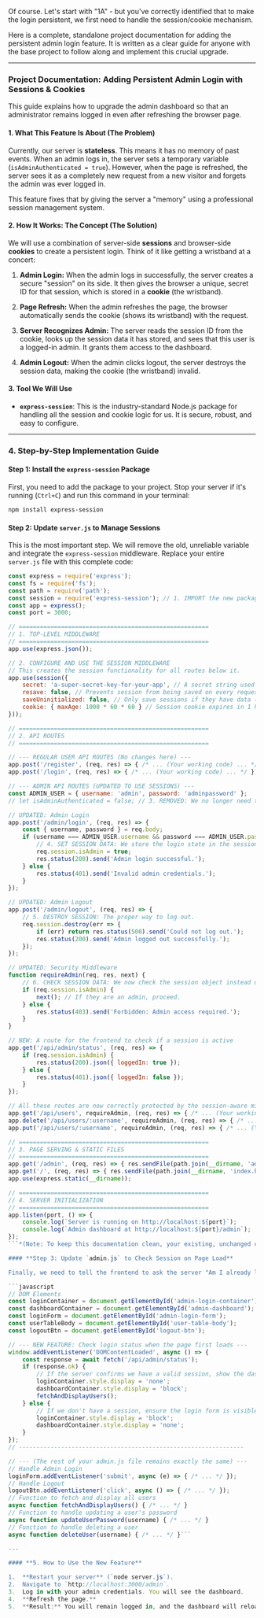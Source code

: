 Of course. Let's start with "1A" - but you've correctly identified that to make the login persistent, we first need to handle the session/cookie mechanism.

Here is a complete, standalone project documentation for adding the persistent admin login feature. It is written as a clear guide for anyone with the base project to follow along and implement this crucial upgrade.

***

### **Project Documentation: Adding Persistent Admin Login with Sessions & Cookies**

This guide explains how to upgrade the admin dashboard so that an administrator remains logged in even after refreshing the browser page.

#### **1. What This Feature Is About (The Problem)**

Currently, our server is **stateless**. This means it has no memory of past events. When an admin logs in, the server sets a temporary variable (`isAdminAuthenticated = true`). However, when the page is refreshed, the server sees it as a completely new request from a new visitor and forgets the admin was ever logged in.

This feature fixes that by giving the server a "memory" using a professional session management system.

#### **2. How It Works: The Concept (The Solution)**

We will use a combination of server-side **sessions** and browser-side **cookies** to create a persistent login. Think of it like getting a wristband at a concert:

1.  **Admin Login:** When the admin logs in successfully, the server creates a secure "session" on its side. It then gives the browser a unique, secret ID for that session, which is stored in a **cookie** (the wristband).

2.  **Page Refresh:** When the admin refreshes the page, the browser automatically sends the cookie (shows its wristband) with the request.

3.  **Server Recognizes Admin:** The server reads the session ID from the cookie, looks up the session data it has stored, and sees that this user is a logged-in admin. It grants them access to the dashboard.

4.  **Admin Logout:** When the admin clicks logout, the server destroys the session data, making the cookie (the wristband) invalid.

#### **3. Tool We Will Use**

*   **`express-session`**: This is the industry-standard Node.js package for handling all the session and cookie logic for us. It is secure, robust, and easy to configure.

---

### **4. Step-by-Step Implementation Guide**

#### **Step 1: Install the `express-session` Package**

First, you need to add the package to your project. Stop your server if it's running (`Ctrl+C`) and run this command in your terminal:

```bash
npm install express-session
```

#### **Step 2: Update `server.js` to Manage Sessions**

This is the most important step. We will remove the old, unreliable variable and integrate the `express-session` middleware. Replace your entire `server.js` file with this complete code:

```javascript
const express = require('express');
const fs = require('fs');
const path = require('path');
const session = require('express-session'); // 1. IMPORT the new package
const app = express();
const port = 3000;

// ======================================================
// 1. TOP-LEVEL MIDDLEWARE
// ======================================================
app.use(express.json());

// 2. CONFIGURE AND USE THE SESSION MIDDLEWARE
// This creates the session functionality for all routes below it.
app.use(session({
    secret: 'a-super-secret-key-for-your-app', // A secret string used to secure the session
    resave: false, // Prevents session from being saved on every request
    saveUninitialized: false, // Only save sessions if they have data (i.e., after login)
    cookie: { maxAge: 1000 * 60 * 60 } // Session cookie expires in 1 hour
}));

// ======================================================
// 2. API ROUTES
// ======================================================

// --- REGULAR USER API ROUTES (No changes here) ---
app.post('/register', (req, res) => { /* ... (Your working code) ... */ });
app.post('/login', (req, res) => { /* ... (Your working code) ... */ });

// --- ADMIN API ROUTES (UPDATED TO USE SESSIONS) ---
const ADMIN_USER = { username: 'admin', password: 'adminpassword' };
// let isAdminAuthenticated = false; // 3. REMOVED: We no longer need this unreliable variable

// UPDATED: Admin Login
app.post('/admin/login', (req, res) => {
    const { username, password } = req.body;
    if (username === ADMIN_USER.username && password === ADMIN_USER.password) {
        // 4. SET SESSION DATA: We store the login state in the session object.
        req.session.isAdmin = true;
        res.status(200).send('Admin login successful.');
    } else {
        res.status(401).send('Invalid admin credentials.');
    }
});

// UPDATED: Admin Logout
app.post('/admin/logout', (req, res) => {
    // 5. DESTROY SESSION: The proper way to log out.
    req.session.destroy(err => {
        if (err) return res.status(500).send('Could not log out.');
        res.status(200).send('Admin logged out successfully.');
    });
});

// UPDATED: Security Middleware
function requireAdmin(req, res, next) {
    // 6. CHECK SESSION DATA: We now check the session object instead of the variable.
    if (req.session.isAdmin) {
        next(); // If they are an admin, proceed.
    } else {
        res.status(403).send('Forbidden: Admin access required.');
    }
}

// NEW: A route for the frontend to check if a session is active
app.get('/api/admin/status', (req, res) => {
    if (req.session.isAdmin) {
        res.status(200).json({ loggedIn: true });
    } else {
        res.status(401).json({ loggedIn: false });
    }
});

// All these routes are now correctly protected by the session-aware middleware
app.get('/api/users', requireAdmin, (req, res) => { /* ... (Your working code) ... */ });
app.delete('/api/users/:username', requireAdmin, (req, res) => { /* ... (Your working code) ... */ });
app.put('/api/users/:username', requireAdmin, (req, res) => { /* ... (Your working code) ... */ });

// ======================================================
// 3. PAGE SERVING & STATIC FILES
// ======================================================
app.get('/admin', (req, res) => { res.sendFile(path.join(__dirname, 'admin.html')); });
app.get('/', (req, res) => { res.sendFile(path.join(__dirname, 'index.html')); });
app.use(express.static(__dirname));

// ======================================================
// 4. SERVER INITIALIZATION
// ======================================================
app.listen(port, () => {
    console.log(`Server is running on http://localhost:${port}`);
    console.log(`Admin dashboard at http://localhost:${port}/admin`);
});
```*(Note: To keep this documentation clean, your existing, unchanged code for user registration, login, and CRUD operations is represented by `/* ... */`)*

#### **Step 3: Update `admin.js` to Check Session on Page Load**

Finally, we need to tell the frontend to ask the server "Am I already logged in?" when the admin page first loads. Replace your entire `admin.js` file with this version:

```javascript
// DOM Elements
const loginContainer = document.getElementById('admin-login-container');
const dashboardContainer = document.getElementById('admin-dashboard');
const loginForm = document.getElementById('admin-login-form');
const userTableBody = document.getElementById('user-table-body');
const logoutBtn = document.getElementById('logout-btn');

// --- NEW FEATURE: Check login status when the page first loads ---
window.addEventListener('DOMContentLoaded', async () => {
    const response = await fetch('/api/admin/status');
    if (response.ok) {
        // If the server confirms we have a valid session, show the dashboard.
        loginContainer.style.display = 'none';
        dashboardContainer.style.display = 'block';
        fetchAndDisplayUsers();
    } else {
        // If we don't have a session, ensure the login form is visible.
        loginContainer.style.display = 'block';
        dashboardContainer.style.display = 'none';
    }
});
// ----------------------------------------------------------------

// --- (The rest of your admin.js file remains exactly the same) ---
// Handle Admin Login
loginForm.addEventListener('submit', async (e) => { /* ... */ });
// Handle Logout
logoutBtn.addEventListener('click', async () => { /* ... */ });
// Function to fetch and display all users
async function fetchAndDisplayUsers() { /* ... */ }
// Function to handle updating a user's password
async function updateUserPassword(username) { /* ... */ }
// Function to handle deleting a user
async function deleteUser(username) { /* ... */ }```

---

#### **5. How to Use the New Feature**

1.  **Restart your server** (`node server.js`).
2.  Navigate to `http://localhost:3000/admin`.
3.  Log in with your admin credentials. You will see the dashboard.
4.  **Refresh the page.**
5.  **Result:** You will remain logged in, and the dashboard will reload with the user data. The feature is now working correctly.